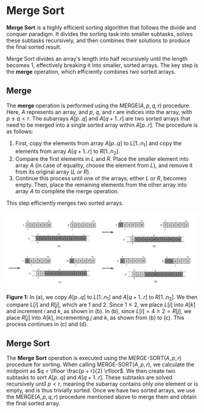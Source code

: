 # Merge Sort

**Merge Sort** is a highly efficient sorting algorithm that follows the divide and conquer paradigm. It divides the sorting task into smaller subtasks, solves these subtasks recursively, and then combines their solutions to produce the final sorted result.

Merge Sort divides an array's length into half recursively until the length becomes 1, effectively breaking it into smaller, sorted arrays. The key step is the **merge** operation, which efficiently combines two sorted arrays.

## Merge
The **merge** operation is performed using the MERGE($A, p, q, r$) procedure. Here, $A$ represents an array, and $p$, $q$, and $r$ are indices into the array, with $p \leq q < r$. The subarrays $A[p..q]$ and $A[q+1..r]$ are two sorted arrays that need to be merged into a single sorted array within $A[p..r]$. The procedure is as follows:

1. First, copy the elements from array $A[p..q]$ to $L[1..n_1]$ and copy the elements from array $A[q+1..r]$ to $R[1..n_2]$.
2. Compare the first elements in $L$ and $R$. Place the smaller element into array $A$ (in case of equality, choose the element from $L$), and remove it from its original array ($L$ or $R$).
3. Continue this process until one of the arrays, either $L$ or $R$, becomes empty. Then, place the remaining elements from the other array into array $A$ to complete the merge operation.

This step efficiently merges two sorted arrays.

![Figure 1](https://github.com/mjyang0902/Data-Structure/blob/main/sort/figures/merge_sort_merge.png)

**Figure 1:** In (a), we copy $A[p..q]$ to $L[1..n_1]$ and $A[q+1..r]$ to $R[1..n_2]$. We then compare $L[i]$ and $R[j]$, which are 1 and 2. Since $1 \leq 2$, we place $L[i]$ into $A[k]$ and increment $i$ and $k$, as shown in (b). In (b), since $L[i]=4 \geq 2=R[j]$, we place $R[j]$ into $A[k]$, incrementing $j$ and $k$, as shown from (b) to (c). This process continues in (c) and (d).

## Merge Sort
The **Merge Sort** operation is executed using the MERGE-SORT($A, p, r$) procedure for sorting. When calling MERGE-SORT($A, p, r$), we calculate the midpoint as $q = \lfloor \frac{p + r}{2} \rfloor$. We then create two subtasks to sort $A[p..q]$ and $A[q+1..r]$. These subtasks are solved recursively until $p < r$, meaning the subarray contains only one element or is empty, and is thus trivially sorted. Once we have two sorted arrays, we use the 
MERGE($A, p, q, r$) procedure mentioned above to merge them and obtain the final sorted array.
